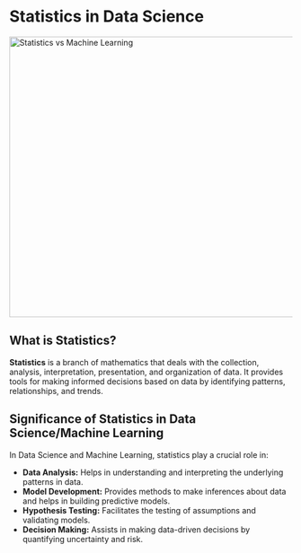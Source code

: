 # Statistics in Data Science

<img src="https://cdn.prod.website-files.com/63119622d2a6edf1d171e0bc/65b3e5babed383820ea55cfe_statistics-vs-machine-learning.png" alt="Statistics vs Machine Learning" height="500px" width="1000px">


## What is Statistics?

**Statistics** is a branch of mathematics that deals with the collection, analysis, interpretation, presentation, and organization of data. It provides tools for making informed decisions based on data by identifying patterns, relationships, and trends.

## Significance of Statistics in Data Science/Machine Learning

In Data Science and Machine Learning, statistics play a crucial role in:

- **Data Analysis:** Helps in understanding and interpreting the underlying patterns in data.
- **Model Development:** Provides methods to make inferences about data and helps in building predictive models.
- **Hypothesis Testing:** Facilitates the testing of assumptions and validating models.
- **Decision Making:** Assists in making data-driven decisions by quantifying uncertainty and risk.
